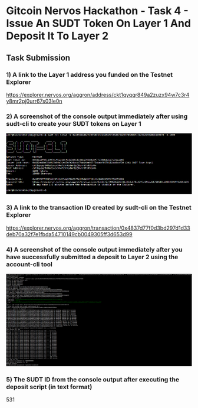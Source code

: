 # Gitcoin Nervos Hackathon - Task 4 - Issue An SUDT Token On Layer 1 And Deposit It To Layer 2

## Task Submission

### 1) A link to the Layer 1 address you funded on the Testnet Explorer
https://explorer.nervos.org/aggron/address/ckt1qyqqr849a2zuzx94w7c3r4y8mr2pj0urr67s03le0n

### 2) A screenshot of the console output immediately after using sudt-cli to create your SUDT tokens on Layer 1
![sudt-cli-create-tokens](ckb-sudt-cli-create.PNG)

### 3) A link to the transaction ID created by sudt-cli on the Testnet Explorer
https://explorer.nervos.org/aggron/transaction/0x4837d77f0d3bd297d1d33deb70a32f7e1fbda54710149cb0049305ff3d653d99

### 4) A screenshot of the console output immediately after you have successfully submitted a deposit to Layer 2 using the account-cli tool
![deposit-sudt-tokens](ckb-deposit-sudt.PNG)

### 5) The SUDT ID from the console output after executing the deposit script (in text format)
531
